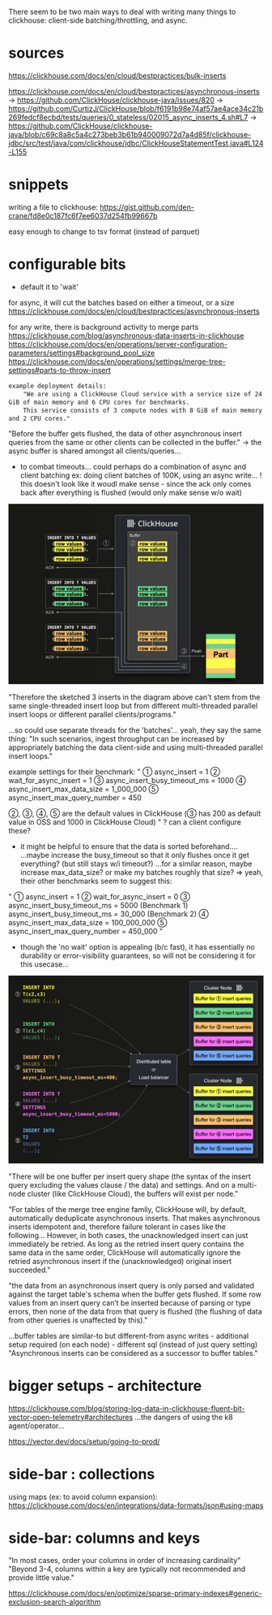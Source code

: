 There seem to be two main ways to deal with writing many things to clickhouse: client-side batching/throttling, and async.

# sources

https://clickhouse.com/docs/en/cloud/bestpractices/bulk-inserts

https://clickhouse.com/docs/en/cloud/bestpractices/asynchronous-inserts
    -> https://github.com/ClickHouse/clickhouse-java/issues/820
        -> https://github.com/CurtizJ/ClickHouse/blob/f6191b98e74af57ae4ace34c21b269fedcf8ecbd/tests/queries/0_stateless/02015_async_inserts_4.sh#L7
        -> https://github.com/ClickHouse/clickhouse-java/blob/c69c8a8c5a4c273beb3b61b940009072d7a4d85f/clickhouse-jdbc/src/test/java/com/clickhouse/jdbc/ClickHouseStatementTest.java#L124-L155


# snippets

writing a file to clickhouse: https://gist.github.com/den-crane/fd8e0c187fc6f7ee6037d254fb99667b

easy enough to change to tsv format (instead of parquet)

# configurable bits

* default it to 'wait'

for async, it will cut the batches based on either a timeout, or a size
    https://clickhouse.com/docs/en/cloud/bestpractices/asynchronous-inserts
    

for any write, there is background activity to merge parts
    https://clickhouse.com/blog/asynchronous-data-inserts-in-clickhouse
    https://clickhouse.com/docs/en/operations/server-configuration-parameters/settings#background_pool_size
    https://clickhouse.com/docs/en/operations/settings/merge-tree-settings#parts-to-throw-insert


    example deployment details:
        "We are using a ClickHouse Cloud service with a service size of 24 GiB of main memory and 6 CPU cores for benchmarks.
        This service consists of 3 compute nodes with 8 GiB of main memory and 2 CPU cores."


"Before the buffer gets flushed, the data of other asynchronous insert queries from the same or other clients can be collected in the buffer."
    -> the async buffer is shared amongst all clients/queries...

* to combat timeouts... could perhaps do a combination of async and client batching
    ex: doing client batches of 100K, using an async write...
        ! this doesn't look like it woudl make sense - since the ack only comes back after everything is flushed (would only make sense w/o wait)

![](async_write_with_wait.png)

"Therefore the sketched 3 inserts in the diagram above can't stem from the same single-threaded insert loop but from different multi-threaded parallel insert loops or different parallel clients/programs."

...so could use separate threads for the 'batches'...
    yeah, they say the same thing:
    "In such scenarios, ingest throughput can be increased by appropriately batching the data client-side and using multi-threaded parallel insert loops."

example settings for their benchmark:
"
① async_insert = 1
② wait_for_async_insert = 1
③ async_insert_busy_timeout_ms = 1000
④ async_insert_max_data_size = 1_000_000
⑤ async_insert_max_query_number = 450

②, ③, ④, ⑤ are the default values in ClickHouse (③ has 200 as default value in OSS and 1000 in ClickHouse Cloud)
"
? can a client configure these?

* it might be helpful to ensure that the data is sorted beforehand....
...maybe increase the busy_timeout so that it only flushes once it get everything?  (but still stays w/i timeout?)
...for a similar reason, maybe increase max_data_size? or make my batches roughly that size?
    => yeah, their other benchmarks seem to suggest this:

"
① async_insert = 1
② wait_for_async_insert = 0
③ async_insert_busy_timeout_ms = 5000 (Benchmark 1)
   async_insert_busy_timeout_ms = 30_000 (Benchmark 2)
④ async_insert_max_data_size = 100_000_000
⑤ async_insert_max_query_number = 450_000
"

* though the 'no wait' option is appealing (b/c fast), it has essentially no durability or error-visibility guarantees, so will not be considering it for this usecase...




![](distributed_async_writes.png)


"There will be one buffer per insert query shape (the syntax of the insert query excluding the values clause / the data) and settings. And on a multi-node cluster (like ClickHouse Cloud), the buffers will exist per node."

"For tables of the merge tree engine family, ClickHouse will, by default, automatically deduplicate asynchronous inserts. That makes asynchronous inserts idempotent and, therefore failure tolerant in cases like the following...
However, in both cases, the unacknowledged insert can just immediately be retried. As long as the retried insert query contains the same data in the same order, ClickHouse will automatically ignore the retried asynchronous insert if the (unacknowledged) original insert succeeded."

"the data from an asynchronous insert query is only parsed and validated against the target table's schema when the buffer gets flushed. If some row values from an insert query can’t be inserted because of parsing or type errors, then none of the data from that query is flushed (the flushing of data from other queries is unaffected by this)."


...buffer tables are similar-to but different-from async writes
    - additional setup required (on each node)
    - different sql (instead of just query setting)
"Asynchronous inserts can be considered as a successor to buffer tables."


# bigger setups - architecture

https://clickhouse.com/blog/storing-log-data-in-clickhouse-fluent-bit-vector-open-telemetry#architectures
    ...the dangers of using the k8 agent/operator...

https://vector.dev/docs/setup/going-to-prod/

# side-bar : collections

using maps (ex: to avoid column expansion): https://clickhouse.com/docs/en/integrations/data-formats/json#using-maps 

# side-bar: columns and keys

"In most cases, order your columns in order of increasing cardinality"
"Beyond 3-4, columns within a key are typically not recommended and provide little value."

https://clickhouse.com/docs/en/optimize/sparse-primary-indexes#generic-exclusion-search-algorithm

